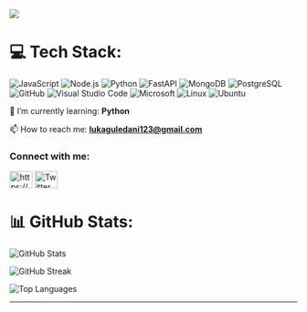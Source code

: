 [![](https://visitcount.itsvg.in/api?id=Vanoo123&icon=5&color=12)](https://visitcount.itsvg.in)
# 💻 Tech Stack:
![JavaScript](https://img.shields.io/badge/javascript-%23323330.svg?style=for-the-badge&logo=javascript&logoColor=%23F7DF1E)
![Node.js](https://img.shields.io/badge/Node.js-%2343853D?style=for-the-badge&logo=node.js&logoColor=%23FFFFFF)
![Python](https://img.shields.io/badge/python-%23563D7C.svg?style=for-the-badge&logo=python&logoColor=white) 
![FastAPI](https://img.shields.io/badge/FastAPI-005571?style=for-the-badge&logo=fastapi)
![MongoDB](https://img.shields.io/badge/MongoDB-%234ea94b.svg?style=for-the-badge&logo=mongodb&logoColor=white)
![PostgreSQL](https://img.shields.io/badge/PostgreSQL-%2300f.svg?style=for-the-badge&logo=postgresql&logoColor=white)
![GitHub](https://img.shields.io/badge/GitHub-%23121011.svg?style=for-the-badge&logo=github&logoColor=white) 
![Visual Studio Code](https://img.shields.io/badge/Visual%20Studio%20Code-0078d7.svg?style=for-the-badge&logo=visual-studio-code&logoColor=white)
![Microsoft](https://img.shields.io/badge/Microsoft-0078D4?style=for-the-badge&logo=microsoft&logoColor=white)
![Linux](https://img.shields.io/badge/Linux-FCC624?style=for-the-badge&logo=linux&logoColor=black)
![Ubuntu](https://img.shields.io/badge/Ubuntu-E95420?style=for-the-badge&logo=ubuntu&logoColor=white)

  🌱 I’m currently learning: **Python**
 
 📫 How to reach me: **lukaguledani123@gmail.com**

<h3 align="left">Connect with me:</h3>
<p align="left">
<a href="https://www.linkedin.com/in/lussskki/" target="blank"><img align="center" src="https://raw.githubusercontent.com/rahuldkjain/github-profile-readme-generator/master/src/images/icons/Social/linked-in-alt.svg" alt="https://www.linkedin.com/in/lussskki/" height="30" width="40" /></a>
<a href="[https://twitter.com/username](https://twitter.com/UnknownPass7)" target="blank"><img align="center" src="https://img.icons8.com/color/48/000000/twitter--v1.png" alt="Twitter" height="30" width="40" /></a>

</p>

# 📊 GitHub Stats:
![GitHub Stats](https://github-readme-stats.vercel.app/api?username=Lussskki&theme=dark&hide_border=false&include_all_commits=true&count_private=false&token=YOUR_GITHUB_TOKEN)

![GitHub Streak](https://github-readme-streak-stats.herokuapp.com/?user=Lussskki&theme=dark&hide_border=false)

![Top Languages](https://github-readme-stats.vercel.app/api/top-langs/?username=Lussskki&theme=dark&hide_border=false&include_all_commits=true&count_private=false&layout=compact&token=YOUR_GITHUB_TOKEN)


---
